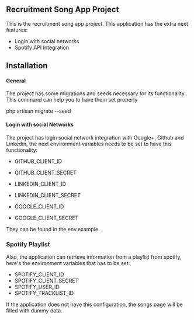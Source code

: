 
## Recruitment Song App Project

This is the recruitment song app project. This application has the extra next features:

- Login with social networks
- Spotify API Integration


## Installation

#### General
The project has some migrations and seeds necessary for its functionality. This command can help you to have them set properly

php artisan migrate --seed

#### Login with social Networks

The project has login social network integration with Google+, Github and Linkedin, the next environment variables needs to be set to have this functionality:

- GITHUB_CLIENT_ID 
- GITHUB_CLIENT_SECRET

- LINKEDIN_CLIENT_ID
- LINKEDIN_CLIENT_SECRET

- GOOGLE_CLIENT_ID
- GOOGLE_CLIENT_SECRET

They can be found in the env.example.


### Spotify Playlist

Also, the application can retrieve information from a playlist from spotify, here's the environment variables that has to be set:

- SPOTIFY_CLIENT_ID
- SPOTIFY_CLIENT_SECRET
- SPOTIFY_USER_ID
- SPOTIFY_TRACKLIST_ID

If the application does not have this configuration, the songs page will be filled with dummy data. 





